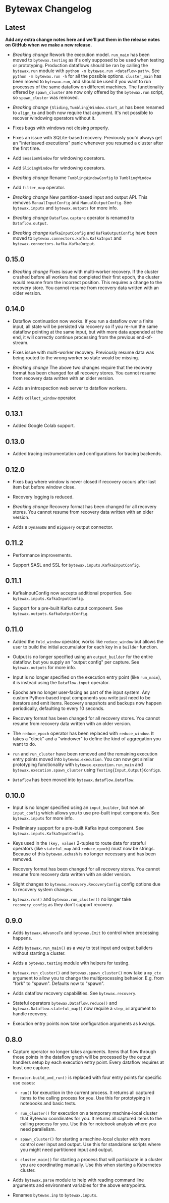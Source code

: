 # Bytewax Changelog

## Latest

__Add any extra change notes here and we'll put them in the release
notes on GitHub when we make a new release.__

- *Breaking change* Rework the execution model. `run_main` has been moved
  to `bytewax.testing` as it's only supposed to be used when testing or
  prototyping. Production dataflows should be ran by calling the `bytewax.run`
  module with `python -m bytewax.run <dataflow-path>`.
  See `python -m bytewax.run -h` for all the possible options.
  `cluster_main` has been moved to `bytewax.run`, and should be used if you
  want to run processes of the same dataflow on different machines.
  The functionality offered by `spawn_cluster` are now only offered by the
  `bytewax.run` script, so `spawn_cluster` was removed.

- *Breaking change* `{Sliding,Tumbling}Window.start_at` has been
  renamed to `align_to` and both now require that argument. It's not
  possible to recover windowing operators without it.

- Fixes bugs with windows not closing properly.

- Fixes an issue with SQLite-based recovery. Previously you'd always
  get an "interleaved executions" panic whenever you resumed a cluster
  after the first time.

- Add `SessionWindow` for windowing operators.

- Add `SlidingWindow` for windowing operators.

- *Breaking change* Rename `TumblingWindowConfig` to `TumblingWindow`

- Add `filter_map` operator.

- *Breaking change* New partition-based input and output API. This
  removes `ManualInputConfig` and `ManualOutputConfig`. See
  `bytewax.inputs` and `bytewax.outputs` for more info.

- *Breaking change* `Dataflow.capture` operator is renamed to
  `Dataflow.output`.

- *Breaking change* `KafkaInputConfig` and `KafkaOutputConfig` have
  been moved to `bytewax.connectors.kafka.KafkaInput` and
  `bytewax.connectors.kafka.KafkaOutput`.

## 0.15.0

- *Breaking change* Fixes issue with multi-worker recovery. If the
  cluster crashed before all workers had completed their first epoch,
  the cluster would resume from the incorrect position. This requires
  a change to the recovery store. You cannot resume from recovery data
  written with an older version.

## 0.14.0

- Dataflow continuation now works. If you run a dataflow over a finite
  input, all state will be persisted via recovery so if you re-run the
  same dataflow pointing at the same input, but with more data
  appended at the end, it will correctly continue processing from the
  previous end-of-stream.

- Fixes issue with multi-worker recovery. Previously resume data was
  being routed to the wrong worker so state would be missing.

- *Breaking change* The above two changes require that the recovery
  format has been changed for all recovery stores. You cannot resume
  from recovery data written with an older version.

- Adds an introspection web server to dataflow workers.

- Adds `collect_window` operator.

## 0.13.1

- Added Google Colab support.

## 0.13.0

- Added tracing instrumentation and configurations for tracing backends.

## 0.12.0

- Fixes bug where window is never closed if recovery occurs after last
  item but before window close.

- Recovery logging is reduced.

- *Breaking change* Recovery format has been changed for all recovery stores.
  You cannot resume from recovery data written with an older version.

- Adds a `DynamoDB` and `Bigquery` output connector.

## 0.11.2

- Performance improvements.

- Support SASL and SSL for `bytewax.inputs.KafkaInputConfig`.


## 0.11.1

- KafkaInputConfig now accepts additional properties. See
  `bytewax.inputs.KafkaInputConfig`.

- Support for a pre-built Kafka output component. See
  `bytewax.outputs.KafkaOutputConfig`.

## 0.11.0

- Added the `fold_window` operator, works like `reduce_window` but allows
  the user to build the initial accumulator for each key in a `builder` function.

- Output is no longer specified using an `output_builder` for the
  entire dataflow, but you supply an "output config" per capture. See
  `bytewax.outputs` for more info.

- Input is no longer specified on the execution entry point (like
  `run_main`), it is instead using the `Dataflow.input` operator.

- Epochs are no longer user-facing as part of the input system. Any
  custom Python-based input components you write just need to be
  iterators and emit items. Recovery snapshots and backups now happen
  periodically, defaulting to every 10 seconds.

- Recovery format has been changed for all recovery stores. You cannot
  resume from recovery data written with an older version.

- The `reduce_epoch` operator has been replaced with
  `reduce_window`. It takes a "clock" and a "windower" to define the
  kind of aggregation you want to do.

- `run` and `run_cluster` have been removed and the remaining
  execution entry points moved into `bytewax.execution`. You can now
  get similar prototyping functionality with
  `bytewax.execution.run_main` and `bytewax.execution.spawn_cluster`
  using `Testing{Input,Output}Config`s.

- `Dataflow` has been moved into `bytewax.dataflow.Dataflow`.

## 0.10.0

- Input is no longer specified using an `input_builder`, but now an
  `input_config` which allows you to use pre-built input
  components. See `bytewax.inputs` for more info.

- Preliminary support for a pre-built Kafka input component. See
  `bytewax.inputs.KafkaInputConfig`.

- Keys used in the `(key, value)` 2-tuples to route data for stateful
  operators (like `stateful_map` and `reduce_epoch`) must now be
  strings. Because of this `bytewax.exhash` is no longer necessary and
  has been removed.

- Recovery format has been changed for all recovery stores. You cannot
  resume from recovery data written with an older version.

- Slight changes to `bytewax.recovery.RecoveryConfig` config options
  due to recovery system changes.

- `bytewax.run()` and `bytewax.run_cluster()` no longer take
  `recovery_config` as they don't support recovery.


## 0.9.0

- Adds `bytewax.AdvanceTo` and `bytewax.Emit` to control when processing
  happens.

- Adds `bytewax.run_main()` as a way to test input and output builders
  without starting a cluster.

- Adds a `bytewax.testing` module with helpers for testing.

- `bytewax.run_cluster()` and `bytewax.spawn_cluster()` now take a
  `mp_ctx` argument to allow you to change the multiprocessing
  behavior. E.g. from "fork" to "spawn". Defaults now to "spawn".

- Adds dataflow recovery capabilities. See `bytewax.recovery`.

- Stateful operators `bytewax.Dataflow.reduce()` and
  `bytewax.Dataflow.stateful_map()` now require a `step_id` argument
  to handle recovery.

- Execution entry points now take configuration arguments as kwargs.

## 0.8.0

- Capture operator no longer takes arguments. Items that flow through
  those points in the dataflow graph will be processed by the output
  handlers setup by each execution entry point. Every dataflow
  requires at least one capture.

- `Executor.build_and_run()` is replaced with four entry points for
  specific use cases:

  - `run()` for exeuction in the current process. It returns all
    captured items to the calling process for you. Use this for
    prototyping in notebooks and basic tests.

  - `run_cluster()` for execution on a temporary machine-local cluster
    that Bytewax coordinates for you. It returns all captured items to
    the calling process for you. Use this for notebook analysis where
    you need parallelism.

  - `spawn_cluster()` for starting a machine-local cluster with more
    control over input and output. Use this for standalone scripts
    where you might need partitioned input and output.

  - `cluster_main()` for starting a process that will participate in a
    cluster you are coordinating manually. Use this when starting a
    Kubernetes cluster.

- Adds `bytewax.parse` module to help with reading command line
  arguments and environment variables for the above entrypoints.

- Renames `bytewax.inp` to `bytewax.inputs`.
